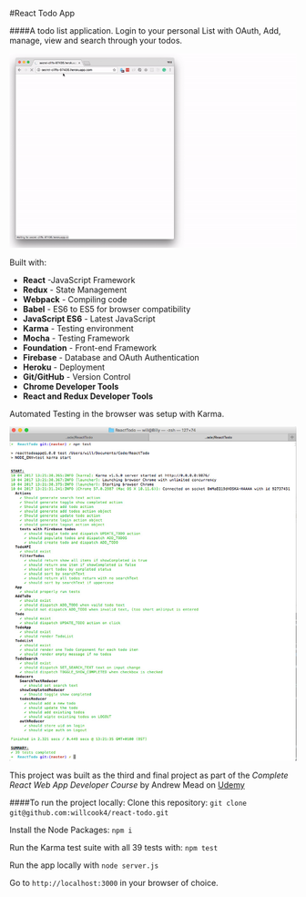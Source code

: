 #React Todo App

####A todo list application. Login to your personal List with OAuth, Add, manage, view and search through your todos.

![React Todo List Web Application](./assets/todo.gif)

Built with:

* **React** -JavaScript Framework
* **Redux** - State Management
* **Webpack** - Compiling code
* **Babel** - ES6 to ES5 for browser compatibility
* **JavaScript ES6** - Latest JavaScript
* **Karma** - Testing environment
* **Mocha** - Testing Framework
* **Foundation** - Front-end Framework
* **Firebase** - Database and OAuth Authentication
* **Heroku** - Deployment
* **Git/GitHub** - Version Control
* **Chrome Developer Tools**
* **React and Redux Developer Tools**

Automated Testing in the browser was setup with Karma.

![Karma Testing](./assets/tests.jpg)

This project was built as the third and final project as part of the *Complete React Web App Developer Course* by Andrew Mead on [Udemy](https://www.udemy.com/the-complete-react-web-app-developer-course/)

####To run the project locally:
Clone this repository:
`git clone git@github.com:willcook4/react-todo.git`

Install the Node Packages:
`npm i`

Run the Karma test suite with all 39 tests with:
`npm test`

Run the app locally with `node server.js`

Go to `http://localhost:3000` in your browser of choice.
